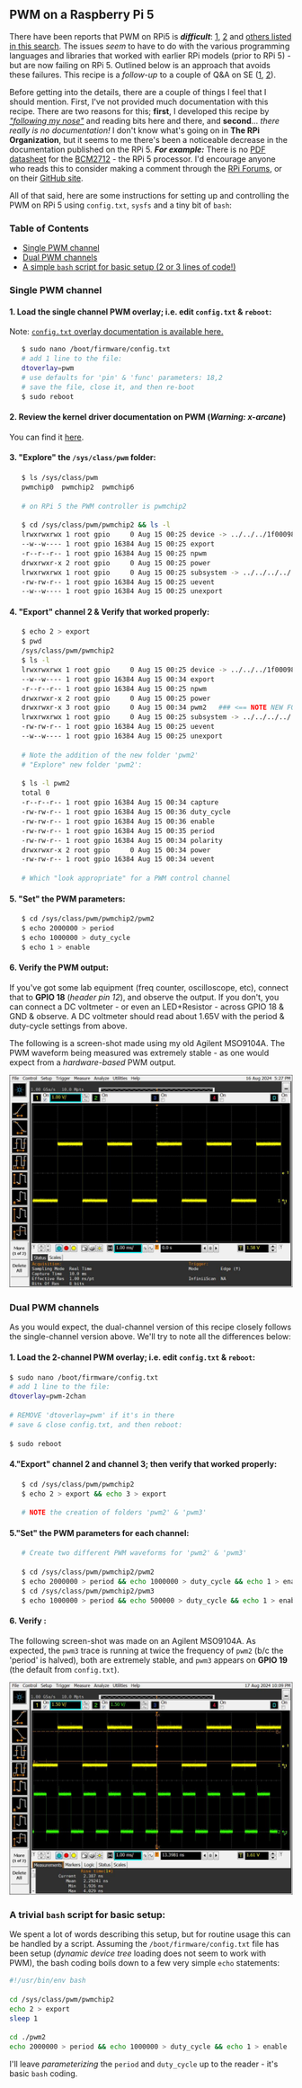 ## PWM on a Raspberry Pi 5

There have been reports that PWM on RPi5 is ***difficult***: [1](https://forums.raspberrypi.com/viewtopic.php?t=362319), [2](https://forums.raspberrypi.com/viewtopic.php?t=366795) and [others listed in this search](https://duckduckgo.com/?q=pwm+on+raspberry+pi+5&t=ffab&ia=web). The issues *seem* to have to do with the various programming languages and libraries that worked with earlier RPi models (prior to RPi 5) - but are now failing on RPi 5. Outlined below is an approach that avoids these failures. This recipe is a *follow-up* to a couple of Q&A on SE ([1](https://raspberrypi.stackexchange.com/questions/148769/troubleshooting-pwm-via-sysfs), [2](https://raspberrypi.stackexchange.com/questions/148795/only-1-pwm-pin-working-when-controlling-via-sysfs)). 

Before getting into the details, there are a couple of things I feel that I should mention. First, I've not provided much documentation with this recipe. There are two reasons for this; **first**, I developed this recipe by [*"following my nose"*](https://idioms.thefreedictionary.com/follow+your+nose) and reading bits here and there, and **second**... *there really is no documentation!*  I don't know what's going on in **The RPi Organization**, but it seems to me there's been a noticeable decrease in the documentation published on the RPi 5.  ***For example:***   There is no [PDF datasheet](https://datasheets.raspberrypi.com/) for the [BCM2712](https://www.raspberrypi.com/documentation/computers/processors.html#bcm2712) - the RPi 5 processor.  I'd encourage anyone who reads this to consider making a comment through the [RPi Forums](https://forums.raspberrypi.com), or on their [GitHub site](https://github.com/raspberrypi/documentation).  

All of that said, here are some instructions for setting up and controlling the PWM on RPi 5 using `config.txt`, `sysfs` and a tiny bit of `bash`: 

### Table of Contents

* [Single PWM channel](#single-pwm-channel)
* [Dual PWM channels](#dual-pwm-channels) 
* [A simple `bash` script for basic setup (2 or 3 lines of code!)](#a-trivial-bash-script-for-basic-setup) 



### Single PWM channel

#### 1. Load the single channel PWM overlay; i.e. edit `config.txt` & `reboot`: 

   Note: [`config.txt` overlay documentation is available here.](https://github.com/raspberrypi/firmware/blob/master/boot/overlays/README) 

   ```bash
      $ sudo nano /boot/firmware/config.txt 
      # add 1 line to the file: 
      dtoverlay=pwm
      # use defaults for 'pin' & 'func' parameters: 18,2
      # save the file, close it, and then re-boot 
      $ sudo reboot
   ```

#### 2. Review the kernel driver documentation on PWM (*Warning: x-arcane*) 

   You can find it [here](https://www.kernel.org/doc/html/v5.10/driver-api/pwm.html#using-pwms-with-the-sysfs-interface).  

#### 3. "Explore" the `/sys/class/pwm` folder: 

```bash
   $ ls /sys/class/pwm
   pwmchip0  pwmchip2  pwmchip6 
   
   # on RPi 5 the PWM controller is pwmchip2 
   
   $ cd /sys/class/pwm/pwmchip2 && ls -l
   lrwxrwxrwx 1 root gpio     0 Aug 15 00:25 device -> ../../../1f00098000.pwm
   --w--w---- 1 root gpio 16384 Aug 15 00:25 export
   -r--r--r-- 1 root gpio 16384 Aug 15 00:25 npwm
   drwxrwxr-x 2 root gpio     0 Aug 15 00:25 power
   lrwxrwxrwx 1 root gpio     0 Aug 15 00:25 subsystem -> ../../../../../../../class/pwm
   -rw-rw-r-- 1 root gpio 16384 Aug 15 00:25 uevent
   --w--w---- 1 root gpio 16384 Aug 15 00:25 unexport 
```

#### 4. "Export" channel 2 & Verify that worked properly:

```bash
   $ echo 2 > export 
   $ pwd
   /sys/class/pwm/pwmchip2 
   $ ls -l
   lrwxrwxrwx 1 root gpio     0 Aug 15 00:25 device -> ../../../1f00098000.pwm
   --w--w---- 1 root gpio 16384 Aug 15 00:34 export
   -r--r--r-- 1 root gpio 16384 Aug 15 00:25 npwm
   drwxrwxr-x 2 root gpio     0 Aug 15 00:25 power
   drwxrwxr-x 3 root gpio     0 Aug 15 00:34 pwm2   ### <== NOTE NEW FOLDER !!!
   lrwxrwxrwx 1 root gpio     0 Aug 15 00:25 subsystem -> ../../../../../../../class/pwm
   -rw-rw-r-- 1 root gpio 16384 Aug 15 00:25 uevent
   --w--w---- 1 root gpio 16384 Aug 15 00:25 unexport
   
   # Note the addition of the new folder 'pwm2' 
   # "Explore" new folder 'pwm2': 
   
   $ ls -l pwm2
   total 0
   -r--r--r-- 1 root gpio 16384 Aug 15 00:34 capture
   -rw-rw-r-- 1 root gpio 16384 Aug 15 00:36 duty_cycle
   -rw-rw-r-- 1 root gpio 16384 Aug 15 00:36 enable
   -rw-rw-r-- 1 root gpio 16384 Aug 15 00:35 period
   -rw-rw-r-- 1 root gpio 16384 Aug 15 00:34 polarity
   drwxrwxr-x 2 root gpio     0 Aug 15 00:34 power
   -rw-rw-r-- 1 root gpio 16384 Aug 15 00:34 uevent 
   
   # Which "look appropriate" for a PWM control channel
```

#### 5. "Set" the PWM parameters:

```bash
   $ cd /sys/class/pwm/pwmchip2/pwm2
   $ echo 2000000 > period 
   $ echo 1000000 > duty_cycle 
   $ echo 1 > enable
```

#### 6. Verify the PWM output:

   If you've got some lab equipment (freq counter, oscilloscope, etc), connect that to **GPIO 18** (*header pin 12*), and observe the output. If you don't, you can connect a DC voltmeter - or even an LED+Resistor - across GPIO 18 & GND & observe. A DC voltmeter should read about 1.65V with the period & duty-cycle settings from above. 

   The following is a screen-shot made using my old Agilent MSO9104A. The PWM waveform being measured was extremely stable - as one would expect from a *hardware-based* PWM output. 



![ss1-pwm-1ch](./pix/ss1-pwm-1ch.jpg)





### Dual PWM channels

As you would expect, the dual-channel version of this recipe closely follows the single-channel version above. We'll try to note all the differences below: 

#### 1. Load the 2-channel PWM overlay; i.e. edit `config.txt` & `reboot`:

   ```bash
   $ sudo nano /boot/firmware/config.txt 
   # add 1 line to the file: 
   dtoverlay=pwm-2chan 
   
   # REMOVE 'dtoverlay=pwm' if it's in there 
   # save & close config.txt, and then reboot: 

   $ sudo reboot
   ```

#### 4."Export" channel 2 and channel 3; then verify that worked properly: 

```bash
   $ cd /sys/class/pwm/pwmchip2
   $ echo 2 > export && echo 3 > export
   
   # NOTE the creation of folders 'pwm2' & 'pwm3' 
```

#### 5."Set" the PWM parameters for each channel: 

```bash
   # Create two different PWM waveforms for 'pwm2' & 'pwm3'
   
   $ cd /sys/class/pwm/pwmchip2/pwm2
   $ echo 2000000 > period && echo 1000000 > duty_cycle && echo 1 > enable
   $ cd /sys/class/pwm/pwmchip2/pwm3
   $ echo 1000000 > period && echo 500000 > duty_cycle && echo 1 > enable
```

#### 6. Verify : 

   The following screen-shot was made on an Agilent MSO9104A. As expected, the `pwm3` trace is running at twice the frequency of `pwm2` (b/c the 'period' is halved), both are extremely stable, and `pwm3` appears on **GPIO 19** (the default from `config.txt`).  



![ss2-pwm-2ch](./pix/ss2-pwm-2ch.jpg)



### A trivial `bash` script for basic setup:

We spent a lot of words describing this setup, but for routine usage this can be handled by a script. Assuming the `/boot/firmware/config.txt` file has been setup (*dynamic device tree* loading does not seem to work with PWM), the bash coding boils down to a few very simple `echo` statements: 

```bash 
#!/usr/bin/env bash

cd /sys/class/pwm/pwmchip2
echo 2 > export
sleep 1

cd ./pwm2
echo 2000000 > period && echo 1000000 > duty_cycle && echo 1 > enable 

```

I'll leave *parameterizing* the `period` and `duty_cycle` up to the reader - it's basic `bash` coding. 

